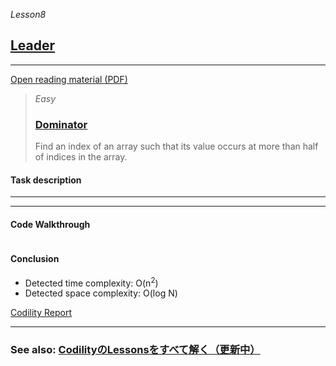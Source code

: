 _Lesson8_
## [Leader](https://app.codility.com/programmers/lessons/8-leader/)

***
[Open reading material (PDF)](https://codility.com/media/train/6-Leader.pdf)

> _Easy_
> ### [Dominator](https://app.codility.com/programmers/lessons/8-leader/dominator/)
> Find an index of an array such that its value occurs at more than half of indices in the array.

#### Task description
***

***

#### Code Walkthrough
```java

```

#### Conclusion
* Detected time complexity: O(n<sup>2</sup>)
* Detected space complexity: O(log N)

[Codility Report]()

***
### See also: [CodilityのLessonsをすべて解く（更新中）](https://qiita.com/yp2211/items/537f733060bb0f2aba8f)